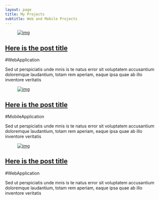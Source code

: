 ```yaml
---
layout: page
title: My Projects
subtitle: Web and Mobile Projects
---
```

<div class="from-blog-area">
  <div class="from-blog-content">
    <div class="row">
      <div class="col-md-4">
        <article class="single-from-blog">
          <figure>
            <a href="blog-single.html"><img src="assets/images/the-sky.jpg" alt="img"></a>
          </figure>
          <div class="blog-title">
            <h2><a href="blog-single.html">Here is the post title</a></h2>
            <p>#WebApplication</p>
          </div>
          <p>Sed ut perspiciatis unde mnis is te natus error sit voluptatem accusantium doloremque laudantium, totam rem
            aperiam, eaque ipsa quae ab illo inventore veritatis </p>
        </article>
      </div>
      <div class="col-md-4">
        <article class="single-from-blog">
          <figure>
            <a href="blog-single.html"><img src="assets/images/photographer.jpg" alt="img"></a>
          </figure>
          <div class="blog-title">
            <h2><a href="blog-single.html">Here is the post title</a></h2>
            <p>#MobileApplication</p>
          </div>
          <p>Sed ut perspiciatis unde mnis is te natus error sit voluptatem accusantium doloremque laudantium, totam rem
            aperiam, eaque ipsa quae ab illo inventore veritatis </p>
        </article>
      </div>
      <div class="col-md-4">
        <article class="single-from-blog">
          <figure>
            <a href="blog-single.html"><img src="assets/images/sealand.jpg" alt="img"></a>
          </figure>
          <div class="blog-title">
            <h2><a href="blog-single.html">Here is the post title</a></h2>
            <p>#WebApplication</p>
          </div>
          <p>Sed ut perspiciatis unde mnis is te natus error sit voluptatem accusantium doloremque laudantium, totam rem
            aperiam, eaque ipsa quae ab illo inventore veritatis </p>
        </article>
      </div>
    </div>
  </div>
</div>
       